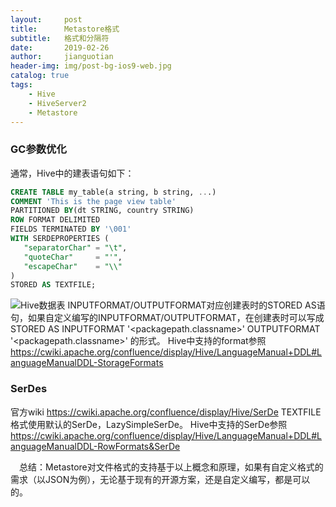 ```yaml
---
layout:     post
title:      Metastore格式
subtitle:   格式和分隔符
date:       2019-02-26
author:     jianguotian
header-img: img/post-bg-ios9-web.jpg
catalog: true
tags:
    - Hive
    - HiveServer2
    - Metastore
---
```


### GC参数优化

通常，Hive中的建表语句如下：
```sql
CREATE TABLE my_table(a string, b string, ...)
COMMENT 'This is the page view table'
PARTITIONED BY(dt STRING, country STRING)
ROW FORMAT DELIMITED
FIELDS TERMINATED BY '\001'
WITH SERDEPROPERTIES (
   "separatorChar" = "\t",
   "quoteChar"     = "'",
   "escapeChar"    = "\\"
)  
STORED AS TEXTFILE;
```
![Hive数据表](https://upload-images.jianshu.io/upload_images/7440793-107796043c0fc80e.png?imageMogr2/auto-orient/strip%7CimageView2/2/w/1240)
INPUTFORMAT/OUTPUTFORMAT对应创建表时的STORED AS语句，如果自定义编写的INPUTFORMAT/OUTPUTFORMAT，在创建表时可以写成STORED AS INPUTFORMAT '<packagepath.classname>' OUTPUTFORMAT '<packagepath.classname>' 的形式。
Hive中支持的format参照 https://cwiki.apache.org/confluence/display/Hive/LanguageManual+DDL#LanguageManualDDL-StorageFormats
### SerDes 
官方wiki https://cwiki.apache.org/confluence/display/Hive/SerDe
TEXTFILE格式使用默认的SerDe，LazySimpleSerDe。
Hive中支持的SerDe参照 https://cwiki.apache.org/confluence/display/Hive/LanguageManual+DDL#LanguageManualDDL-RowFormats&SerDe

&emsp;总结：Metastore对文件格式的支持基于以上概念和原理，如果有自定义格式的需求（以JSON为例），无论基于现有的开源方案，还是自定义编写，都是可以的。